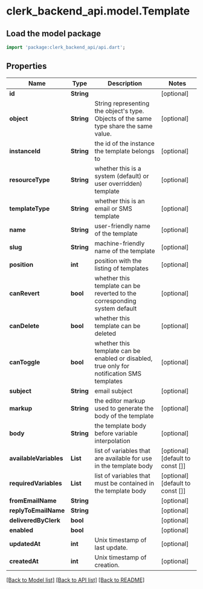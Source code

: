 # clerk_backend_api.model.Template

## Load the model package
```dart
import 'package:clerk_backend_api/api.dart';
```

## Properties
Name | Type | Description | Notes
------------ | ------------- | ------------- | -------------
**id** | **String** |  | [optional] 
**object** | **String** | String representing the object's type. Objects of the same type share the same value.  | [optional] 
**instanceId** | **String** | the id of the instance the template belongs to | [optional] 
**resourceType** | **String** | whether this is a system (default) or user overridden) template | [optional] 
**templateType** | **String** | whether this is an email or SMS template | [optional] 
**name** | **String** | user-friendly name of the template | [optional] 
**slug** | **String** | machine-friendly name of the template | [optional] 
**position** | **int** | position with the listing of templates | [optional] 
**canRevert** | **bool** | whether this template can be reverted to the corresponding system default | [optional] 
**canDelete** | **bool** | whether this template can be deleted | [optional] 
**canToggle** | **bool** | whether this template can be enabled or disabled, true only for notification SMS templates | [optional] 
**subject** | **String** | email subject | [optional] 
**markup** | **String** | the editor markup used to generate the body of the template | [optional] 
**body** | **String** | the template body before variable interpolation | [optional] 
**availableVariables** | **List<String>** | list of variables that are available for use in the template body | [optional] [default to const []]
**requiredVariables** | **List<String>** | list of variables that must be contained in the template body | [optional] [default to const []]
**fromEmailName** | **String** |  | [optional] 
**replyToEmailName** | **String** |  | [optional] 
**deliveredByClerk** | **bool** |  | [optional] 
**enabled** | **bool** |  | [optional] 
**updatedAt** | **int** | Unix timestamp of last update.  | [optional] 
**createdAt** | **int** | Unix timestamp of creation.  | [optional] 

[[Back to Model list]](../README.md#documentation-for-models) [[Back to API list]](../README.md#documentation-for-api-endpoints) [[Back to README]](../README.md)


